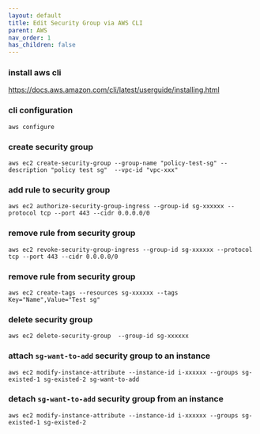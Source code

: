 ```yaml
---
layout: default
title: Edit Security Group via AWS CLI
parent: AWS
nav_order: 1
has_children: false
---
```



### install aws cli

https://docs.aws.amazon.com/cli/latest/userguide/installing.html

### cli configuration

```
aws configure
```

### create security group

```
aws ec2 create-security-group --group-name "policy-test-sg" --description "policy test sg"  --vpc-id "vpc-xxx"
```

### add rule to security group

```
aws ec2 authorize-security-group-ingress --group-id sg-xxxxxx --protocol tcp --port 443 --cidr 0.0.0.0/0
```

### remove rule from security group

```
aws ec2 revoke-security-group-ingress --group-id sg-xxxxxx --protocol tcp --port 443 --cidr 0.0.0.0/0
```

### remove rule from security group

```
aws ec2 create-tags --resources sg-xxxxxx --tags Key="Name",Value="Test sg"
```


### delete security group

```
aws ec2 delete-security-group  --group-id sg-xxxxxx
```

### attach `sg-want-to-add` security group to an instance

```
aws ec2 modify-instance-attribute --instance-id i-xxxxxx --groups sg-existed-1 sg-existed-2 sg-want-to-add
```

### detach `sg-want-to-add` security group from an instance

```
aws ec2 modify-instance-attribute --instance-id i-xxxxxx --groups sg-existed-1 sg-existed-2
```
